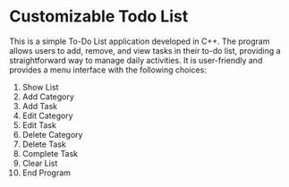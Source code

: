 <h1>Customizable Todo List</h1>

This is a simple To-Do List application developed in C++. 
The program allows users to add, remove, and view tasks in their to-do list, providing a straightforward way to manage daily activities.
It is user-friendly and provides a menu interface with the following choices: 

<ol>
  <li>Show List</li>
  <li>Add Category</li>
  <li>Add Task</li>
  <li>Edit Category</li>
  <li>Edit Task</li>
  <li>Delete Category</li>
  <li>Delete Task</li>
  <li>Complete Task</li>
  <li>Clear List</li>
  <li>End Program</li>
</ol>

